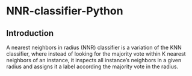# NNR-classifier-Python
## Introduction
A nearest neighbors in radius (NNR) classifier is a variation of the KNN classifier,
where instead of looking for the majority vote within K nearest neighbors of an instance, it inspects all
instance’s neighbors in a given radius and assigns it a label according the majority vote in the radius.
